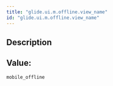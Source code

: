 ```yaml
---
title: "glide.ui.m.offline.view_name"
id: "glide.ui.m.offline.view_name"
---
```

## Description



## Value: 
```
mobile_offline
```